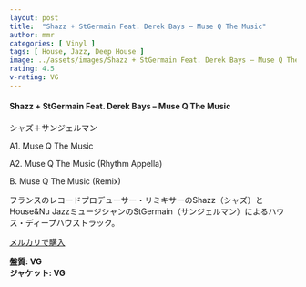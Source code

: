 ```yaml
---
layout: post
title:  "Shazz + StGermain Feat. Derek Bays – Muse Q The Music"
author: mmr
categories: [ Vinyl ]
tags: [ House, Jazz, Deep House ]
image: ../assets/images/Shazz + StGermain Feat. Derek Bays – Muse Q The Music.jpg
rating: 4.5
v-rating: VG
---
```


#### Shazz + StGermain Feat. Derek Bays – Muse Q The Music

シャズ＋サンジェルマン　

A1. Muse Q The Music

A2. Muse Q The Music (Rhythm Appella)

B. Muse Q The Music (Remix)

フランスのレコードプロデューサー・リミキサーのShazz（シャズ）とHouse&Nu JazzミュージシャンのStGermain（サンジェルマン）によるハウス・ディープハウストラック。

[メルカリで購入](https://jp.mercari.com/item/m75396316896?afid=6142608987)

<div class="mt-4 mb-4 d-flex align-items-center">
<strong class="mr-1">盤質: VG</strong>
</div>
<div class="mt-4 mb-4 d-flex align-items-center">
<strong class="mr-1">ジャケット: VG</strong>
</div>
